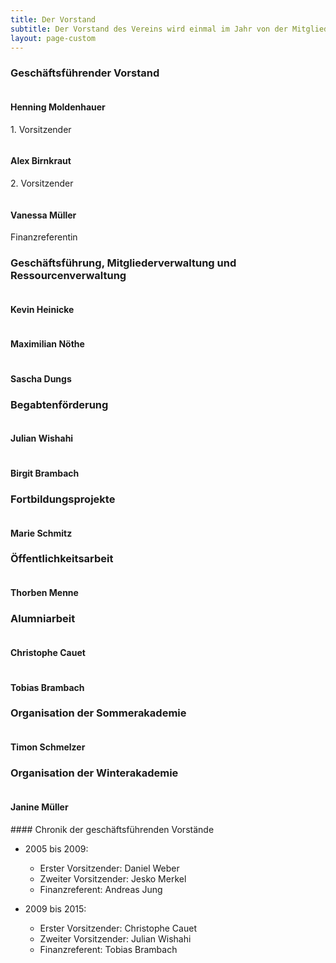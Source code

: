 ```yaml
---
title: Der Vorstand
subtitle: Der Vorstand des Vereins wird einmal im Jahr von der Mitgliederversammlung gewählt. Er besteht aus einem geschäftsführenden und darüber hinaus aus einem erweiterten Vorstand.
layout: page-custom
---
```


<div class="box special special">
  <h3>Geschäftsführender Vorstand</h3>
  <div class="row no-collapse 50% uniform">
    <div class="4u">
      <div class="6u -3u">
        <span class="image fit">
          <img alt="" src="images/vorstand/henning.jpg">
        </span>
      </div>
      <h4>Henning Moldenhauer</h4>
      <p>1. Vorsitzender</p>
    </div>
    <div class="4u">
      <div class="6u -3u">
        <span class="image fit">
          <img alt="" src="images/vorstand/alex.jpg">
        </span>
      </div>
      <h4>Alex Birnkraut</h4>
      <p>2. Vorsitzender</p>
    </div>
    <div class="4u">
      <div class="6u -3u">
        <span class="image fit">
          <img alt="" src="images/vorstand/vanessa.jpg">
        </span>
      </div>
      <h4>Vanessa Müller</h4>
      <p>Finanzreferentin</p>
    </div>
  </div>
</div>

<div class="box special">
  <h3>Geschäftsführung, Mitgliederverwaltung und Ressourcenverwaltung</h3>
  <div class="row no-collapse 50% uniform">
    <div class="4u">
      <div class="6u -3u">
        <span class="image fit">
          <img alt="" src="images/vorstand/kevin.jpg">
        </span>
      </div>
      <h4>Kevin Heinicke</h4>
    </div>
    <div class="4u">
      <div class="6u -3u">
        <span class="image fit">
          <img alt="" src="images/vorstand/max.jpg">
        </span>
      </div>
      <h4>Maximilian Nöthe</h4>
    </div>
    <div class="4u">
      <div class="6u -3u">
        <span class="image fit">
          <img alt="" src="images/vorstand/sasha.jpg">
        </span>
      </div>
      <h4>Sascha Dungs</h4>
    </div>
  </div>
</div>

<div class="box special">
  <h3>Begabtenförderung</h3>
  <div class="row no-collapse 50% uniform">
    <div class="4u -2u">
      <div class="6u -3u">
        <span class="image fit">
          <img alt="" src="images/passbilddummy.jpg">
        </span>
      </div>
      <h4>Julian Wishahi</h4>
    </div>
    <div class="4u">
      <div class="6u -3u">
        <span class="image fit">
          <img alt="" src="images/passbilddummy.jpg">
        </span>
      </div>
      <h4>Birgit Brambach</h4>
    </div>
  </div>
</div>

<div class="box special">
  <h3>Fortbildungsprojekte</h3>
  <div class="row no-collapse 50% uniform">
    <div class="4u -4u">
      <div class="6u -3u">
        <span class="image fit">
          <img alt="" src="images/vorstand/marie.jpg">
        </span>
      </div>
      <h4>Marie Schmitz</h4>
    </div>
  </div>
</div>

<div class="box special">
  <h3>Öffentlichkeitsarbeit</h3>
  <div class="row no-collapse 50% uniform">
    <div class="4u -4u">
      <div class="6u -3u">
        <span class="image fit">
          <img alt="" src="images/vorstand/thorben.jpg">
        </span>
      </div>
      <h4>Thorben Menne</h4>
    </div>
  </div>
</div>

<div class="box special">
  <h3>Alumniarbeit</h3>
  <div class="row no-collapse 50% uniform">
    <div class="4u -2u">
      <div class="6u -3u">
        <span class="image fit">
          <img alt="" src="images/passbilddummy.jpg">
        </span>
      </div>
      <h4>Christophe Cauet</h4>
    </div>
    <div class="4u">
      <div class="6u -3u">
        <span class="image fit">
          <img alt="" src="images/passbilddummy.jpg">
        </span>
      </div>
      <h4>Tobias Brambach</h4>
    </div>
  </div>
</div>

<div class="box special">
  <h3>Organisation der Sommerakademie</h3>
  <div class="row no-collapse 50% uniform">
    <div class="4u -4u">
      <div class="6u -3u">
        <span class="image fit">
          <img alt="" src="images/vorstand/timon.jpg">
        </span>
      </div>
      <h4>Timon Schmelzer</h4>
    </div>
  </div>
</div>

<div class="box special">
  <h3>Organisation der Winterakademie</h3>
  <div class="row no-collapse 50% uniform">
    <div class="4u -4u">
      <div class="6u -3u">
        <span class="image fit">
          <img alt="" src="images/vorstand/janine.jpg">
        </span>
      </div>
      <h4>Janine Müller</h4>
    </div>
  </div>
</div>

<div class="box" markdown="1">
#### Chronik der geschäftsführenden Vorstände

- 2005 bis 2009:
  + Erster Vorsitzender: Daniel Weber
  + Zweiter Vorsitzender: Jesko Merkel
  + Finanzreferent: Andreas Jung

- 2009 bis 2015:
  + Erster Vorsitzender: Christophe Cauet
  + Zweiter Vorsitzender: Julian Wishahi
  + Finanzreferent: Tobias Brambach
</div>
